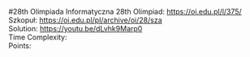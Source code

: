 #28th Olimpiada Informatyczna
28th Olimpiad: https://oi.edu.pl/l/375/ <br />
Szkopuł: https://oi.edu.pl/pl/archive/oi/28/sza <br />
Solution: https://youtu.be/dLvhk9Marp0 <br />
Time Complexity: <br />
Points:  <br />